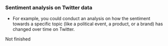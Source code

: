 ### Sentiment analysis on Twitter data
- For example, you could conduct an analysis on how the sentiment towards a specific topic (like a political event, a product, or a brand) has changed over time on Twitter.

Not finished